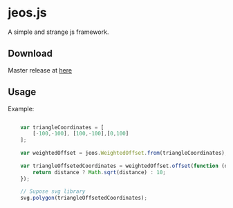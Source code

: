 jeos.js
===

A simple and strange js framework.


Download
---


Master release at [here](https://raw.github.com/rthoth/jeos/master/build/jeos.dev.js)


Usage
---

Example:

```js

    var triangleCoordinates = [
        [-100,-100], [100,-100],[0,100]
    ];
    
    var weightedOffset = jeos.WeightedOffset.from(triangleCoordinates);
    
    var triangleOffsetedCoordinates = weightedOffset.offset(function (distance) {
        return distance ? Math.sqrt(distance) : 10;
    });
    
    // Supose svg library
    svg.polygon(triangleOffsetedCoordinates);
    

```